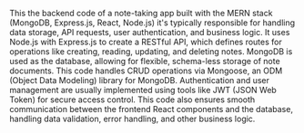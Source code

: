 This the backend code of a note-taking app built with the MERN stack (MongoDB, Express.js, React, Node.js) it's typically responsible for handling data storage, API requests,
user authentication, and business logic. It uses Node.js with Express.js to create a RESTful API, which defines routes for operations like creating, reading, updating, and deleting notes.
MongoDB is used as the database, allowing for flexible, schema-less storage of note documents. 
This code handles CRUD operations via Mongoose, an ODM (Object Data Modeling) library for MongoDB. 
Authentication and user management are usually implemented using tools like JWT (JSON Web Token) for secure access control. 
This code also ensures smooth communication between the frontend React components and the database, handling data validation, error handling, and other business logic.
